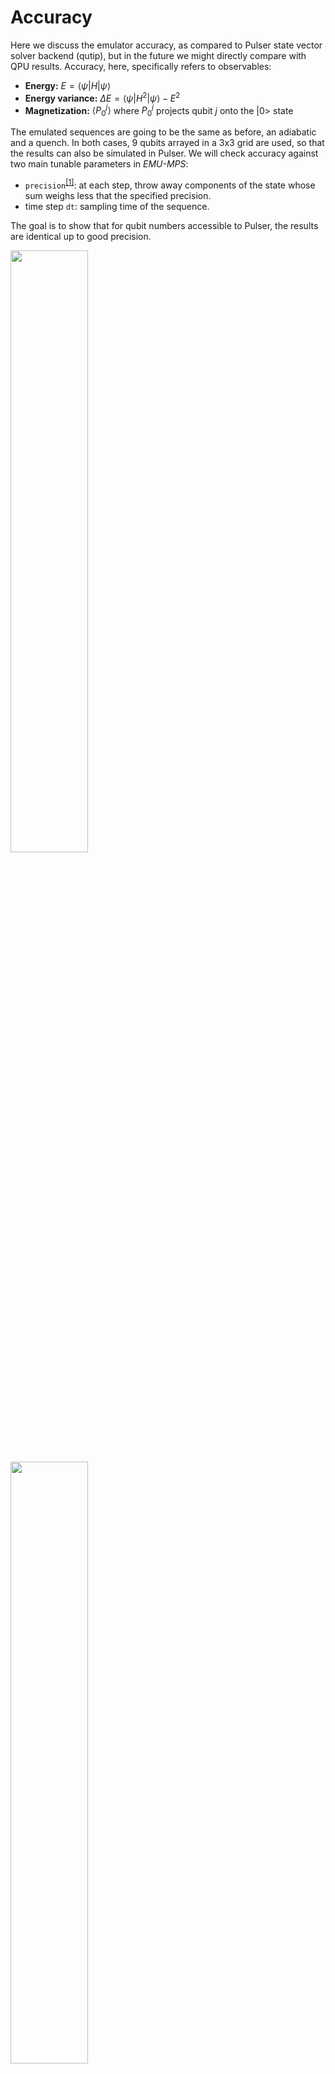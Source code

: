 # Accuracy

Here we discuss the emulator accuracy, as compared to Pulser state vector solver backend (qutip), but in the future we might directly compare with QPU results.
Accuracy, here, specifically refers to observables:

- __Energy:__ $E = \langle\psi|H|\psi\rangle$
- __Energy variance:__ $\Delta E = \langle\psi|H^2|\psi\rangle-E^2$
- __Magnetization:__ $\langle P_{0}^j\rangle$ where $P_{0}^j$ projects qubit $j$ onto the $|0>$ state

The emulated sequences are going to be the same as before, an adiabatic and a quench. In both cases, 9 qubits arrayed in a 3x3 grid are used, so that the results can also be simulated in Pulser. We will check accuracy against two main tunable parameters in _EMU-MPS_:

- `precision`<sup>[[1]](../advanced/errors.md#truncation-of-the-state)</sup>: at each step, throw away components of the state whose sum weighs less that the specified precision.
- time step `dt`: sampling time of the sequence.

The goal is to show that for qubit numbers accessible to Pulser, the results are identical up to good precision.

<img src="../benchmark_plots/afm_state_fidelity.png"  width="49.7%">
<img src="../benchmark_plots/quench_fidelity.png"  width="49.7%">

Both sequences are emulated multiple times by varying both the precision and time step. Notice that any deviations from Pulser for the adiabatic sequence are impossible to detect at the scale of the graph for a wide range of emulation parameters. For larger qubit numbers, such as the 7x7 grid, the question of convergence is much subtler ([see here](../advanced/convergence/index.md)). Rather, what is interesting there, is that even for a 2d system, Emu-MPS correctly treats the Rydberg interaction, regardless of the [effective description of long-range interaction terms](../advanced/errors.md#effective-description-of-long-range-terms-in-the-hamiltonian) that Emu-MPS uses.

For the quench sequence, agreement with Pulser is still good for all shown parameter combinations, with the possible exception of the yellow curve, which has a deviation of 1%. For the quench sequence, the energy and energy variance are conserved quantities, meaning that all variation therein come from errors. Even though the relative errors are small, it's instructive to analyze the sources of these errors. For example, we see that EMU-MPS incurs the biggest error at the start of the emulation, when the bond dimension is still small (the bond dimension starts at 1, and increases from there). For a time-constant Hamiltonian, all deviations in the mean and variance of the energy come from truncation, and as expected, improving the precision reduces the error in the energy variance ([see here](../advanced/errors.md)). Finally, as explained in error sources in TDVP ([see here](../advanced/errors.md#truncation-of-the-state)), we see that reducing $dt$ below a threshold (somewhere in the range of 1-5) causes a quick growth of the truncation errors, which requires improving the precision.

The errors incurred by EMU-MPS can be contrasted with Pulser, which uses a generic ODE solver backend that does not take into account constants of the motion. Both the mean and variance of the energy exhibit a deviation from their initial value that is linear in the number of time-steps taken by the solver.

[TODO: For a more in depth discussion change the plots to have the observables on the left column and difference respect to Pulser state vector on right column]
